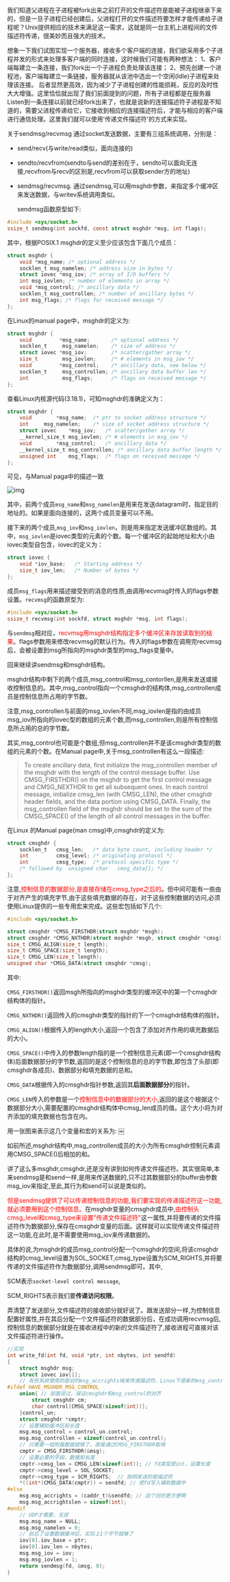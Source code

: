 我们知道父进程在子进程被fork出来之前打开的文件描述符是能被子进程继承下来的，但是一旦子进程已经创建后，父进程打开的文件描述符要怎样才能传递给子进程呢？Unix提供相应的技术来满足这一需求，这就是同一台主机上进程间的文件描述符传递，很美妙而且强大的技术。





想象一下我们试图实现一个服务器，接收多个客户端的连接，我们欲采用多个子进程并发的形式来处理多客户端的同时连接，这时候我们可能有两种想法：
1、客户端每建立一条连接，我们fork出一个子进程负责处理该连接；
2、预先创建一个进程池，客户端每建立一条链接，服务器就从该池中选出一个空闲(Idle)子进程来处理该连接。
后者显然更高效，因为减少了子进程创建的性能损耗，反应的及时性大大增强。这里恰恰就出现了我们前面提到的问题，所有子进程都是在服务器Listen到一条连接以前就已经fork出来了，也就是说新的连接描述符子进程是不知道的，需要父进程传递给它，它接收到相应的连接描述符后，才能与相应的客户端进行通信处理。这里我们就可以使用'传递文件描述符'的方式来实现。





关于sendmsg/recvmsg
通过socket发送数据，主要有三组系统调用，分别是：

- send/recv(与write/read类似，面向连接的)
  
- sendto/recvfrom(sendto与send的差别在于，sendto可以面向无连接,recvfrom与recv的区别是,recvfrom可以获取sender方的地址)
  
- sendmsg/recvmsg. 通过sendmsg,可以用msghdr参数，来指定多个缓冲区来发送数据，与writev系统调用类似。
  
    
  
    sendmsg函数原型如下:

```c
#include <sys/socket.h>
ssize_t sendmsg(int sockfd, const struct msghdr *msg, int flags);
```



其中，根据POSIX.1 msghdr的定义至少应该包含下面几个成员：

```c
struct msghdr {
    void *msg_name; /* optional address */
    socklen_t msg_namelen; /* address size in bytes */
    struct iovec *msg_iov; /* array of I/O buffers */
    int msg_iovlen; /* number of elements in array */
    void *msg_control; /* ancillary data */
    socklen_t msg_controllen; /* number of ancillary bytes */
    int msg_flags; /* flags for received message */
};
```


在Linux的manual page中，msghdr的定义为:

```c
struct msghdr {
    void         *msg_name;       /* optional address */
    socklen_t     msg_namelen;    /* size of address */
    struct iovec *msg_iov;        /* scatter/gather array */
    size_t        msg_iovlen;     /* # elements in msg_iov */
    void         *msg_control;    /* ancillary data, see below */
    socklen_t     msg_controllen; /* ancillary data buffer len */
    int           msg_flags;      /* flags on received message */
};
```


查看Linux内核源代码(3.18.1)，可知msghdr的准确定义为：

```c
struct msghdr {
    void        *msg_name;  /* ptr to socket address structure */
    int     msg_namelen;    /* size of socket address structure */
    struct iovec    *msg_iov;   /* scatter/gather array */
    __kernel_size_t msg_iovlen; /* # elements in msg_iov */
    void        *msg_control;   /* ancillary data */
    __kernel_size_t msg_controllen; /* ancillary data buffer length */
    unsigned int    msg_flags;  /* flags on received message */
};
```

可见，与Manual paga中的描述一致

![img](E:\workLinux\homeworks\image\20130612182041437)

其中，前两个成员`msg_name`和`msg_namelen`是用来在发送datagram时，指定目的地址的。如果是面向连接的，这两个成员变量可以不用。

接下来的两个成员,`msg_iov`和`msg_iovlen`，则是用来指定发送缓冲区数组的。其中，`msg_iovlen`是iovec类型的元素的个数。每一个缓冲区的起始地址和大小由iovec类型自包含，iovec的定义为：

```c
struct iovec {
    void *iov_base;   /* Starting address */
    size_t iov_len;   /* Number of bytes */
};
```


成员`msg_flags`用来描述接受到的消息的性质,由调用recvmsg时传入的flags参数设置。`recvmsg`的函数原型为:

```c
#include <sys/socket.h>
ssize_t recvmsg(int sockfd, struct msghdr *msg, int flags);
```

与`sendmsg`相对应，<span style="color: rgba(255, 0, 0, 1)">recvmsg用msghdr结构指定多个缓冲区来存放读取到的结果</span>。flags参数用来修改recvmsg的默认行为。传入的flags参数在调用完recvmsg后，会被设置到msg所指向的msghdr类型的msg_flags变量中。

回来继续讲sendmsg和msghdr结构。

msghdr结构中剩下的两个成员,msg_control和msg_contorllen,是用来发送或接收控制信息的。其中,msg_control指向一个cmsghdr的结构体,msg_controllen成员是控制信息所占用的字节数。

注意,msg_controllen与前面的msg_iovlen不同,msg_iovlen是指的由成员msg_iov所指向的iovec型的数组的元素个数,而msg_controllen,则是所有控制信息所占用的总的字节数。

其实,msg_control也可能是个数组,但msg_controllen并不是该cmsghdr类型的数组的元素的个数。在Manual page中,关于msg_controllen有这么一段描述:



> To create ancillary data, first initialize the msg_controllen member of the msghdr with the length of the control message buffer. Use CMSG_FIRSTHDR() on the msghdr to get the first control message and CMSG_NEXTHDR to get all subsequent ones. In each control message, initialize cmsg_len (with CMSG_LEN), the other cmsghdr header fields, and the data portion using CMSG_DATA. Finally, the msg_controllen field of the msghdr should be set to the sum of the CMSG_SPACE() of the length of all control messages in the buffer.

在Linux 的Manual page(man cmsg)中,cmsghdr的定义为:

```c
struct cmsghdr {
    socklen_t   cmsg_len;   /* data byte count, including header */
    int         cmsg_level; /* originating protocol */
    int         cmsg_type;  /* protocol-specific type */
    /* followed by  unsigned char   cmsg_data[]; */
};
```


注意,<span color style="color: rgba(255, 0, 0, 1)">控制信息的数据部分,是直接存储在cmsg_type之后的</span>。但中间可能有一些由于对齐产生的填充字节,由于这些填充数据的存在，对于这些控制数据的访问,必须使用Linux提供的一些专用宏来完成。这些宏包括如下几个:

```c
#include <sys/socket.h>

struct cmsghdr *CMSG_FIRSTHDR(struct msghdr *msgh);
struct cmsghdr *CMSG_NXTHDR(struct msghdr *msgh, struct cmsghdr *cmsg);
size_t CMSG_ALIGN(size_t length);
size_t CMSG_SPACE(size_t length);
size_t CMSG_LEN(size_t length);
unsigned char *CMSG_DATA(struct cmsghdr *cmsg);
```


其中:

`CMSG_FIRSTHDR()`返回msgh所指向的msghdr类型的缓冲区中的第一个cmsghdr结构体的指针。

`CMSG_NXTHDR()`返回传入的cmsghdr类型的指针的下一个cmsghdr结构体的指针。

`CMSG_ALIGN()`根据传入的length大小,返回一个包含了添加对齐作用的填充数据后的大小。

`CMSG_SPACE()`中传入的参数length指的是一个控制信息元素(即一个cmsghdr结构体)后面数据部分的字节数,返回的是这个控制信息的总的字节数,即包含了头部(即cmsghdr各成员)、数据部分和填充数据的总和。

`CMSG_DATA`根据传入的cmsghdr指针参数,返回其**后面数据部分**的指针。

`CMSG_LEN`传入的参数是一个<span color style="color: rgba(250,0,0,1)">控制信息中的数据部分的大小</span>,返回的是这个根据这个数据部分大小,需要配置的cmsghdr结构体中cmsg_len成员的值。这个大小将为对齐添加的填充数据也包含在内。

用一张图来表示这几个变量和宏的关系为:
￼

如前所述,msghdr结构中,msg_controllen成员的大小为所有cmsghdr控制元素调用CMSG_SPACE()后相加的和。

讲了这么多msghdr,cmsghdr,还是没有讲到如何传递文件描述符。其实很简单,本来sendmsg是和send一样,是用来传送数据的,只不过其数据部分的buffer由参数msg_iov来指定,至此,其行为和send可以说是类似的。

<span color style="color: rgba(255, 0, 0, 1)">但是sendmsg提供了可以传递控制信息的功能,我们要实现的传递描述符这一功能,就必须要用到这个控制信息。</span>在msghdr变量的cmsghdr成员中,<span color style="color: rgba(255, 0, 0, 1)">由控制头cmsg_level和cmsg_type来设置"传递文件描述符"</span>这一属性,并将要传递的文件描述符作为数据部分,保存在cmsghdr变量的后面。这样就可以实现传递文件描述符这一功能,在此时,是不需要使用msg_iov来传递数据的。

具体的说,为msghdr的成员msg_control分配一个cmsghdr的空间,将该cmsghdr结构的cmsg_level设置为SOL_SOCKET,cmsg_type设置为SCM_RIGHTS,并将要传递的文件描述符作为数据部分,调用sendmsg即可。其中,

SCM表示`socket-level control message`,

SCM_RIGHTS表示我们要**传递访问权限**。



弄清楚了发送部分,文件描述符的接收部分就好说了。跟发送部分一样,为控制信息配置好属性,并在其后分配一个文件描述符的数据部分后，在成功调用recvmsg后,控制信息的数据部分就是在接收进程中的新的文件描述符了,接收进程可直接对该文件描述符进行操作。

```c
//实现
int write_fd(int fd, void *ptr, int nbytes, int sendfd)
{
    struct msghdr msg;
    struct iovec iov[1];
    // 有些系统使用的是旧的msg_accrights域来传递描述符，Linux下是新的msg_control字段
#ifdef HAVE_MSGHDR_MSG_CONTROL
    union{ // 前面说过，保证cmsghdr和msg_control的对齐
        struct cmsghdr cm;
        char control[CMSG_SPACE(sizeof(int))];
    }control_un;
    struct cmsghdr *cmptr;
    // 设置辅助缓冲区和长度
    msg.msg_control = control_un.control;
    msg.msg_controllen = sizeof(control_un.control);
    // 只需要一组附属数据就够了，直接通过CMSG_FIRSTHDR取得
    cmptr = CMSG_FIRSTHDR(&msg);
    // 设置必要的字段，数据和长度
    cmptr->cmsg_len = CMSG_LEN(sizeof(int)); // fd类型是int，设置长度
    cmptr->cmsg_level = SOL_SOCKET;
    cmptr->cmsg_type = SCM_RIGHTS;  // 指明发送的是描述符
    *((int*)CMSG_DATA(cmptr)) = sendfd; // 把fd写入辅助数据中
#else
    msg.msg_accrights = (caddr_t)&sendfd; // 这个旧的更方便啊
    msg.msg_accrightslen = sizeof(int);
#endif
    // UDP才需要，无视
    msg.msg_name = NULL;
    msg.msg_namelen = 0;
    // 别忘了设置数据缓冲区，实际上1个字节就够了
    iov[0].iov_base = ptr;
    iov[0].iov_len = nbytes;
    msg.msg_iov = iov;
    msg.msg_iovlen = 1;
    return sendmsg(fd, &msg, 0);
} 
```







